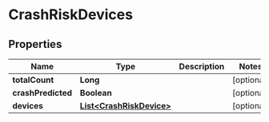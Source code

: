 

# CrashRiskDevices


## Properties

| Name | Type | Description | Notes |
|------------ | ------------- | ------------- | -------------|
|**totalCount** | **Long** |  |  [optional] |
|**crashPredicted** | **Boolean** |  |  [optional] |
|**devices** | [**List&lt;CrashRiskDevice&gt;**](CrashRiskDevice.md) |  |  [optional] |



